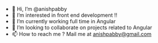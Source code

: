 - 👋 Hi, I’m @anishpabby
- 👀 I’m interested in front end development !!
- 🌱 I’m currently working full time in Angular
- 💞️ I’m looking to collaborate on projects related to Angular
- 📫 How to reach me ? Mail me at anishpabby@gmail.com

<!---
anishpabby/anishpabby is a ✨ special ✨ repository because its `README.md` (this file) appears on your GitHub profile.
You can click the Preview link to take a look at your changes.
--->
